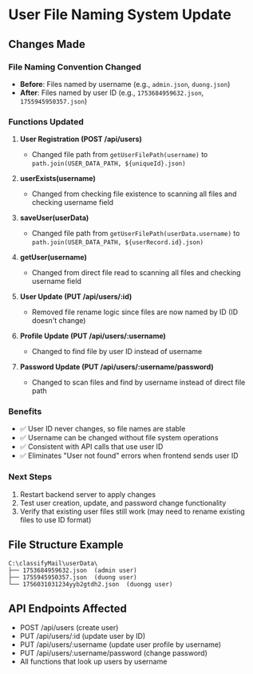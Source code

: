 # User File Naming System Update

## Changes Made

### File Naming Convention Changed
- **Before**: Files named by username (e.g., `admin.json`, `duong.json`)
- **After**: Files named by user ID (e.g., `1753684959632.json`, `1755945950357.json`)

### Functions Updated

1. **User Registration (POST /api/users)**
   - Changed file path from `getUserFilePath(username)` to `path.join(USER_DATA_PATH, ${uniqueId}.json)`

2. **userExists(username)**
   - Changed from checking file existence to scanning all files and checking username field

3. **saveUser(userData)**
   - Changed file path from `getUserFilePath(userData.username)` to `path.join(USER_DATA_PATH, ${userRecord.id}.json)`

4. **getUser(username)**
   - Changed from direct file read to scanning all files and checking username field

5. **User Update (PUT /api/users/:id)**
   - Removed file rename logic since files are now named by ID (ID doesn't change)

6. **Profile Update (PUT /api/users/:username)**
   - Changed to find file by user ID instead of username

7. **Password Update (PUT /api/users/:username/password)**
   - Changed to scan files and find by username instead of direct file path

### Benefits
- ✅ User ID never changes, so file names are stable
- ✅ Username can be changed without file system operations
- ✅ Consistent with API calls that use user ID
- ✅ Eliminates "User not found" errors when frontend sends user ID

### Next Steps
1. Restart backend server to apply changes
2. Test user creation, update, and password change functionality
3. Verify that existing user files still work (may need to rename existing files to use ID format)

## File Structure Example
```
C:\classifyMail\userData\
├── 1753684959632.json  (admin user)
├── 1755945950357.json  (duong user)
└── 1756031031234yyb2gtdh2.json  (duongg user)
```

## API Endpoints Affected
- POST /api/users (create user)
- PUT /api/users/:id (update user by ID)
- PUT /api/users/:username (update user profile by username)
- PUT /api/users/:username/password (change password)
- All functions that look up users by username